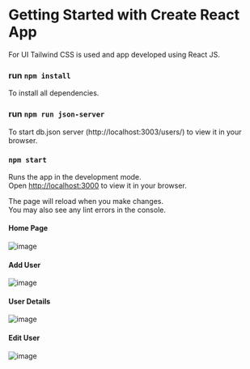 # Getting Started with Create React App

For UI Tailwind CSS is used and app developed using React JS.

### run `npm install`

To install all dependencies.

### run `npm run json-server`

To start db.json server (http://localhost:3003/users/) to view it in your browser.

### `npm start`

Runs the app in the development mode.\
Open [http://localhost:3000](http://localhost:3000) to view it in your browser.

The page will reload when you make changes.\
You may also see any lint errors in the console.

#### Home Page
![image](https://user-images.githubusercontent.com/96112820/180370338-f38fdeba-cc9c-4f13-bba4-3b1af2e23461.png)

#### Add User
![image](https://user-images.githubusercontent.com/96112820/180370577-f6a274d5-8c48-4cb8-a392-40eb62340767.png)

#### User Details
![image](https://user-images.githubusercontent.com/96112820/180370489-85f1849b-7d83-4acf-847d-f025c1da7ffd.png)

#### Edit User
![image](https://user-images.githubusercontent.com/96112820/180370529-c8daa225-d660-4132-af31-37e9ac60ae9e.png)
